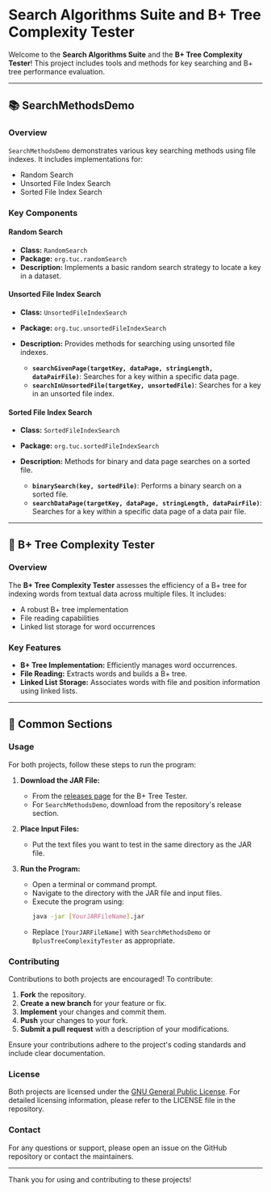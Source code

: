 # Search Algorithms Suite and B+ Tree Complexity Tester

Welcome to the **Search Algorithms Suite** and the **B+ Tree Complexity Tester**! This project includes tools and methods for key searching and B+ tree performance evaluation.

---

## 📚 SearchMethodsDemo

### Overview

`SearchMethodsDemo` demonstrates various key searching methods using file indexes. It includes implementations for:
- Random Search
- Unsorted File Index Search
- Sorted File Index Search

### Key Components

#### Random Search

- **Class:** `RandomSearch`
- **Package:** `org.tuc.randomSearch`
- **Description:** Implements a basic random search strategy to locate a key in a dataset.

#### Unsorted File Index Search

- **Class:** `UnsortedFileIndexSearch`
- **Package:** `org.tuc.unsortedFileIndexSearch`
- **Description:** Provides methods for searching using unsorted file indexes.
  
  - **`searchGivenPage(targetKey, dataPage, stringLength, dataPairFile)`**: Searches for a key within a specific data page.
  - **`searchInUnsortedFile(targetKey, unsortedFile)`**: Searches for a key in an unsorted file index.

#### Sorted File Index Search

- **Class:** `SortedFileIndexSearch`
- **Package:** `org.tuc.sortedFileIndexSearch`
- **Description:** Methods for binary and data page searches on a sorted file.
  
  - **`binarySearch(key, sortedFile)`**: Performs a binary search on a sorted file.
  - **`searchDataPage(targetKey, dataPage, stringLength, dataPairFile)`**: Searches for a key within a specific data page of a data pair file.

---

## 🌳 B+ Tree Complexity Tester

### Overview

The **B+ Tree Complexity Tester** assesses the efficiency of a B+ tree for indexing words from textual data across multiple files. It includes:

- A robust B+ tree implementation
- File reading capabilities
- Linked list storage for word occurrences

### Key Features

- **B+ Tree Implementation:** Efficiently manages word occurrences.
- **File Reading:** Extracts words and builds a B+ tree.
- **Linked List Storage:** Associates words with file and position information using linked lists.

---

## 📜 Common Sections

### Usage

For both projects, follow these steps to run the program:

1. **Download the JAR File:**
   - From the [releases page](https://github.com/CodeMaestro1/BPlusTree-LinkedList-Complexity/releases) for the B+ Tree Tester.
   - For `SearchMethodsDemo`, download from the repository's release section.

2. **Place Input Files:**
   - Put the text files you want to test in the same directory as the JAR file.

3. **Run the Program:**
   - Open a terminal or command prompt.
   - Navigate to the directory with the JAR file and input files.
   - Execute the program using:
     ```bash
     java -jar [YourJARFileName].jar
     ```
   - Replace `[YourJARFileName]` with `SearchMethodsDemo` or `BplusTreeComplexityTester` as appropriate.

### Contributing

Contributions to both projects are encouraged! To contribute:

1. **Fork** the repository.
2. **Create a new branch** for your feature or fix.
3. **Implement** your changes and commit them.
4. **Push** your changes to your fork.
5. **Submit a pull request** with a description of your modifications.

Ensure your contributions adhere to the project's coding standards and include clear documentation.

### License

Both projects are licensed under the [GNU General Public License](LICENSE). For detailed licensing information, please refer to the LICENSE file in the repository.

### Contact

For any questions or support, please open an issue on the GitHub repository or contact the maintainers.

---

Thank you for using and contributing to these projects!

